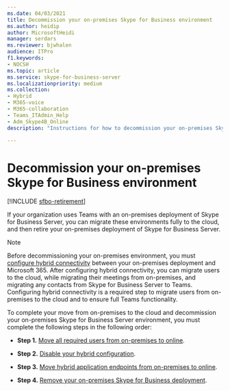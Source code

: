 ```yaml
---
ms.date: 04/03/2021
title: Decommission your on-premises Skype for Business environment
ms.author: heidip
author: MicrosoftHeidi
manager: serdars
ms.reviewer: bjwhalen
audience: ITPro
f1.keywords:
- NOCSH
ms.topic: article
ms.service: skype-for-business-server
ms.localizationpriority: medium
ms.collection: 
- Hybrid 
- M365-voice
- M365-collaboration
- Teams_ITAdmin_Help
- Adm_Skype4B_Online
description: "Instructions for how to decommission your on-premises Skype for Business environment."

---
```


# Decommission your on-premises Skype for Business environment

[!INCLUDE [sfbo-retirement](../../Hub/includes/sfbo-retirement.md)]

If your organization uses Teams with an on-premises deployment of Skype for Business Server, you can migrate these environments fully to the cloud, and then retire your on-premises deployment of Skype for Business Server. 

> [!NOTE]
> Before decommissioning your on-premises environment, you must [configure hybrid connectivity](configure-hybrid-connectivity.md) between your on-premises deployment and Microsoft 365. After configuring hybrid connectivity, you can migrate users to the cloud, while migrating their meetings from on-premises, and migrating any contacts from Skype for Business Server to Teams. Configuring hybrid connectivity is a required step to migrate users from on-premises to the cloud and to ensure full Teams functionality.

To complete your move from on-premises to the cloud and decommission your on-premises Skype for Business Server environment, you must complete the following steps in the following order:

- **Step 1.** [Move all required users from on-premises to online](decommission-move-on-prem-users.md).

- **Step 2.** [Disable your hybrid configuration](cloud-consolidation-disabling-hybrid.md).

- **Step 3.** [Move hybrid application endpoints from on-premises to online](decommission-move-on-prem-endpoints.md).

- **Step 4.** [Remove your on-premises Skype for Business deployment](decommission-remove-on-prem.md).


